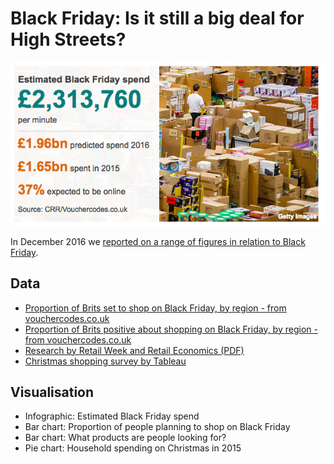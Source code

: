 # Black Friday: Is it still a big deal for High Streets?

![](https://raw.githubusercontent.com/BBC-Data-Unit/black-friday/master/Estimated%20Black%20Friday%20spend%20infographic.png)

In December 2016 we [reported on a range of figures in relation to Black Friday](http://www.bbc.co.uk/news/uk-england-37922978).

## Data

* [Proportion of Brits set to shop on Black Friday, by region - from vouchercodes.co.uk](https://github.com/BBC-Data-Unit/black-friday/blob/master/proportion%20of%20Brits%20set%20to%20shop%20on%20Black%20Friday.csv)
* [Proportion of Brits positive about shopping on Black Friday, by region - from vouchercodes.co.uk](https://github.com/BBC-Data-Unit/black-friday/blob/master/positive%20about%20shopping%20on%20Black%20Friday%20this%20year.csv)
* [Research by Retail Week and Retail Economics (PDF)](http://www.retaileconomics.co.uk/download/RE-RW-Black-Friday-2016-Survey.pdf)
* [Christmas shopping survey by Tableau](https://public.tableau.com/profile/kelly.genton#!/vizhome/ChristmasShoppingSurvey_01/STORY)

## Visualisation

* Infographic: Estimated Black Friday spend
* Bar chart: Proportion of people planning to shop on Black Friday
* Bar chart: What products are people looking for?
* Pie chart: Household spending on Christmas in 2015

